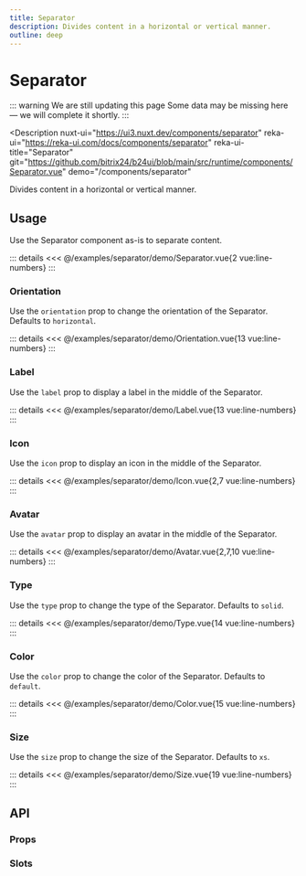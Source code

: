 ```yaml
---
title: Separator
description: Divides content in a horizontal or vertical manner.
outline: deep
---
```

<script setup>
import SeparatorExample from '/examples/separator/Separator.vue';
import OrientationExample from '/examples/separator/Orientation.vue';
import LabelExample from '/examples/separator/Label.vue';
import IconExample from '/examples/separator/Icon.vue';
import AvatarExample from '/examples/separator/Avatar.vue';
import ColorExample from '/examples/separator/Color.vue';
import TypeExample from '/examples/separator/Type.vue';
import SizeExample from '/examples/separator/Size.vue';
</script>
# Separator

::: warning We are still updating this page
Some data may be missing here — we will complete it shortly.
:::

<Description
  nuxt-ui="https://ui3.nuxt.dev/components/separator"
  reka-ui="https://reka-ui.com/docs/components/separator"
  reka-ui-title="Separator"
  git="https://github.com/bitrix24/b24ui/blob/main/src/runtime/components/Separator.vue"
  demo="/components/separator"
>
  Divides content in a horizontal or vertical manner.
</Description>

## Usage

Use the Separator component as-is to separate content.

<div class="lg:min-h-[160px]">
  <ClientOnly>
    <SeparatorExample />
  </ClientOnly>
</div>

::: details
<<< @/examples/separator/demo/Separator.vue{2 vue:line-numbers}
:::

### Orientation

Use the `orientation` prop to change the orientation of the Separator. Defaults to `horizontal`.

<div class="lg:min-h-[275px]">
  <ClientOnly>
    <OrientationExample />
  </ClientOnly>
</div>

::: details
<<< @/examples/separator/demo/Orientation.vue{13 vue:line-numbers}
:::

### Label

Use the `label` prop to display a label in the middle of the Separator.

<div class="lg:min-h-[275px]">
  <ClientOnly>
    <LabelExample />
  </ClientOnly>
</div>

::: details
<<< @/examples/separator/demo/Label.vue{13 vue:line-numbers}
:::

### Icon

Use the `icon` prop to display an icon in the middle of the Separator.

<div class="lg:min-h-[160px]">
  <ClientOnly>
    <IconExample />
  </ClientOnly>
</div>

::: details
<<< @/examples/separator/demo/Icon.vue{2,7 vue:line-numbers}
:::

### Avatar

Use the `avatar` prop to display an avatar in the middle of the Separator.

<div class="lg:min-h-[172px]">
  <ClientOnly>
    <AvatarExample />
  </ClientOnly>
</div>

::: details
<<< @/examples/separator/demo/Avatar.vue{2,7,10 vue:line-numbers}
:::

### Type

Use the `type` prop to change the type of the Separator. Defaults to `solid`.

<div class="lg:min-h-[275px]">
  <ClientOnly>
    <TypeExample />
  </ClientOnly>
</div>

::: details
<<< @/examples/separator/demo/Type.vue{14 vue:line-numbers}
:::

### Color

Use the `color` prop to change the color of the Separator. Defaults to `default`.

<div class="lg:min-h-[275px]">
  <ClientOnly>
    <ColorExample />
  </ClientOnly>
</div>

::: details
<<< @/examples/separator/demo/Color.vue{15 vue:line-numbers}
:::

### Size

Use the `size` prop to change the size of the Separator. Defaults to `xs`.

<div class="lg:min-h-[333px]">
  <ClientOnly>
    <SizeExample />
  </ClientOnly>
</div>

::: details
<<< @/examples/separator/demo/Size.vue{19 vue:line-numbers}
:::

## API

### Props

<ComponentProps component="Separator" />

### Slots

<ComponentSlots component="Separator" />
